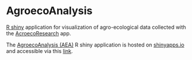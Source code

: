 # AgroecoAnalysis
[R shiny](https://shiny.rstudio.com/) application for visualization of agro-ecological data collected with the [AcroecoResearch](https://github.com/ojovoz/AgroecoResearch) app.

The [AgroecoAnalysis (AEA)](https://ict4agroecology.shinyapps.io/analysis/) R shiny application is hosted on [shinyapps.io](https://www.shinyapps.io/) and accessible via this [link](https://ict4agroecology.shinyapps.io/analysis/).
